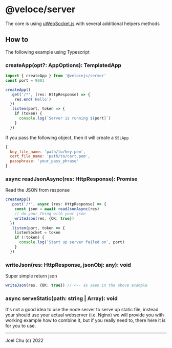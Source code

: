 # @veloce/server

The core is using [uWebSocket.js]() with several additional helpers methods

## How to

The following example using Typescript

### createApp(opt?: AppOptions): TemplatedApp

```ts
import { createApp } from '@velocejs/server'
const port = 9001

createApp()
  .get('/*', (res: HttpResponse) => {
    res.end('Hello')
  })
  .listen(port, token => {
    if (token) {
      console.log(`Server is running ${port}`)
    }
  })
```
If you pass the following object, then it will create a `SSLApp`

```js
{
  key_file_name: 'path/to/key.pem',
  cert_file_name: 'path/to/cert.pem',
  passphrase: 'your_pass_phrase'
}
```

### async readJsonAsync(res: HttpResponse): Promise<any>

Read the JSON from response

```ts
createApp()
  .post('/*', async (res: HttpResponse) => {
    const json = await readJsonAsync(res)
    // do your thing with your json
    writeJson(res, {OK: true})
  })
  .listen(port, token => {
    listenSocket = token
    if (!token) {
      console.log(`Start up server failed on`, port)
    }
  })
```

### writeJson(res: HttpResponse, jsonObj: any): void

Super simple return json

```ts
writeJson(res, {OK: true}) // <-- as seen in the above example 
```

### async serveStatic(path: string | Array<string>): void

It's not a good idea to use the node server to serve up static file, instead your should use your actual webserver (i.e. Nginx) we will provide you with working example how to combine it, but if you really need to, there here it is for you to use.


---

Joel Chu (c) 2022
